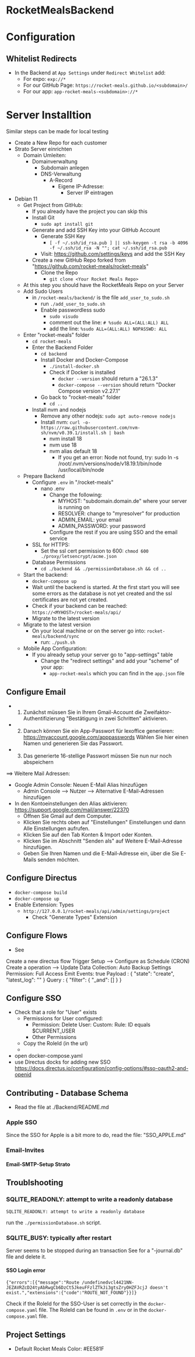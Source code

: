 # RocketMealsBackend

# Configuration

## Whitelist Redirects

- In the Backend at `App Settings` under `Redirect Whitelist` add:
  - For expo: `exp://*`
  - For our GitHub Page: `https://rocket-meals.github.io/<subdomain>/`
  - For our app: `app-rocket-meals-<subdomain>://*`

# Server Installtion

Similar steps can be made for local testing

- Create a New Repo for each customer
- Strato Server einrichten
    - Domain Umleiten:
        - Domainverwaltung
            - Subdomain anlegen
            - DNS-Verwaltung
                - A-Record
                    - Eigene IP-Adresse:
                        - Server IP eintragen
- Debian 11
    - Get Project from GitHub:
      - If you already have the project you can skip this
      - Install Git
          - `sudo apt install git`
      - Generate and add SSH Key into your GitHub Account
        - Generate SSH Key
          - ```[ -f ~/.ssh/id_rsa.pub ] || ssh-keygen -t rsa -b 4096 -f ~/.ssh/id_rsa -N ""; cat ~/.ssh/id_rsa.pub```
        -  Visit: https://github.com/settings/keys and add the SSH Key
      - Create a new GitHub Repo forked from "https://github.com/rocket-meals/rocket-meals"
        - Clone the Repo
            - `git clone <Your Rocket Meals Repo>`
    - At this step you should have the RocketMeals Repo on your Server
    - Add Sudo Users
      - in `/rocket-meals/backend/` is the file `add_user_to_sudo.sh`
        - run `./add_user_to_sudo.sh`
        - Enable passwordless sudo
          - `sudo visudo`
          - comment out the line: `# %sudo ALL=(ALL:ALL) ALL`
          - add the line: `%sudo ALL=(ALL:ALL) NOPASSWD: ALL`
    - Enter "rocket-meals" folder
      - `cd rocket-meals`
      - Enter the Backend Folder
        - `cd backend`
        - Install Docker and Docker-Compose
          - `./install-docker.sh`
          - Check if Docker is installed
            - `docker --version` should return a "26.1.3"
            - `docker-compose --version` should return "Docker Compose version v2.27.1"
        - Go back to "rocket-meals" folder
          - `cd ..`
      - Install nvm and nodejs
        - Remove any other nodejs: `sudo apt auto-remove nodejs`
        - Install nvm: `curl -o- https://raw.githubusercontent.com/nvm-sh/nvm/v0.39.1/install.sh | bash`
          - nvm install 18
          - nvm use 18
          - nvm alias default 18
            - If you get an error: Node not found, try: sudo ln -s /root/.nvm/versions/node/v18.19.1/bin/node /usr/local/bin/node
    - Prepare Backend
      - Configure `.env` in "/rocket-meals"
        - nano .env
          - Change the following:
            - MYHOST: "subdomain.domain.de" where your server is running on
            - RESOLVER: change to "myresolver" for production
            - ADMIN_EMAIL: your email
            - ADMIN_PASSWORD: your password
          - Configure the rest if you are using SSO and the email service
      - SSL for HTTPS:
        - Set the ssl cert permission to 600: `chmod 600 ./proxy/letsencrypt/acme.json`
      - Database Permissions
        - `cd ./backend && ./permissionDatabase.sh && cd ..`
    - Start the backend:
      - `docker-compose up`
      - Wait until the backend is started. At the first start you will see some errors as the database is not yet created and the ssl certificates are not yet created.
      - Check if your backend can be reached: `https://<MYHOST>/rocket-meals/api/`
      - Migrate to the latest version
    - Migrate to the latest version
      - On your local machine or on the server go into: `rocket-meals/backend/sync`
        - run: `./push.sh`
    - Mobile App Configuration:
      - If you already setup your server go to "app-settings" table
        - Change the "redirect settings" and add your "scheme" of your app:
          - `app-rocket-meals` which you can find in the `app.json` file

## Configure Email

- 1. Zunächst müssen Sie in Ihrem Gmail-Account die Zweifaktor-Authentifizierung "Bestätigung in zwei Schritten" aktivieren.
- 2. Danach können Sie ein App-Passwort für lexoffice generieren: https://myaccount.google.com/apppasswords Wählen Sie hier einen Namen und generieren Sie das Passwort.
- 3. Das generierte 16-stellige Passwort müssen Sie nun nur noch abspeichern

==> Weitere Mail Adressen:
- Google Admin Console: Neuen E-Mail Alias hinzufügen
  - Admin Console --> Nutzer --> Alternative E-Mail-Adressen hinzufügen
- In den Kontoeinstellungen den Alias aktivieren: https://support.google.com/mail/answer/22370
  - Öffnen Sie Gmail auf dem Computer.
  - Klicken Sie rechts oben auf "Einstellungen" Einstellungen und dann Alle Einstellungen aufrufen.
  - Klicken Sie auf den Tab Konten & Import oder Konten.
  - Klicken Sie im Abschnitt "Senden als" auf Weitere E-Mail-Adresse hinzufügen.
  - Geben Sie Ihren Namen und die E-Mail-Adresse ein, über die Sie E-Mails senden möchten.


## Configure Directus

- `docker-compose build`
- `docker-compose up`
- Enable Extension: Types
  - `http://127.0.0.1/rocket-meals/api/admin/settings/project`
    - Check "Generate Types" Extension

## Configure Flows

- See

Create a new directus flow
Trigger Setup --> Configure as Schedule (CRON)
Create a operation --> Update Data
Collection: Auto Backup Settings
Permission: Full Access
Emit Events: true
Payload : { "state": "create", "latest_log": "" }
Query : { "filter": { "_and": [] } }


## Configure SSO

- Check that a role for "User" exists
  - Permissions for User configured:
    - Permission: Delete User: Custom: Rule: ID equals $CURRENT_USER
    - Other Permissions
  - Copy the RoleId (in the url)
  - 
- open docker-compose.yaml
- use Directus docks for adding new SSO https://docs.directus.io/configuration/config-options/#sso-oauth2-and-openid


## Contributing - Database Schema

- Read the file at ./Backend/README.md


### Apple SSO
Since the SSO for Apple is a bit more to do, read the file: "SSO_APPLE.md"


### Email-Invites

#### Email-SMTP-Setup Strato



## Troublshooting

### SQLITE_READONLY: attempt to write a readonly database

```
SQLITE_READONLY: attempt to write a readonly database
```

run the `./permissionDatabase.sh` script.

### SQLITE_BUSY: typically after restart

Server seems to be stopped during an transaction
See for a "-journal.db" file and delete it.

#### SSO Login error

```
{"errors":[{"message":"Route /undefinedvcl4421NN-JEZAVRZcD24tyAbRwgCb6DzCt5JkeuFFzlZTkJi3gtsZryOHZFJcjJ doesn't exist.","extensions":{"code":"ROUTE_NOT_FOUND"}}]}
```

Check if the RoleId for the SSO-User is set correctly in the `docker-compose.yaml` file. The RoleId can be found in `.env` or in the `docker-compose.yaml` file.


## Project Settings

- Default Rocket Meals Color: #EE581F